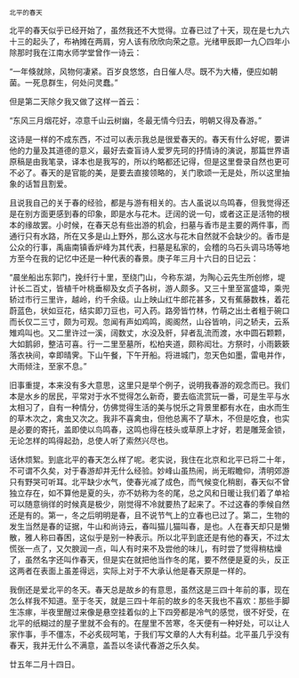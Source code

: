    北平的春天 

   北平的春天似乎已经开始了，虽然我还不大觉得。立春已过了十天，现在是七九六十三的起头了，布衲摊在两肩，穷人该有欣欣向荣之意。光绪甲辰即一九〇四年小除那时我在江南水师学堂曾作一诗云：

   “一年倏就除，风物何凄紧。百岁良悠悠，白日催人尽。既不为大椿，便应如朝菌。一死息群生，何处问灵蠢。”

   但是第二天除夕我又做了这样一首云：

   “东风三月烟花好，凉意千山云树幽，冬最无情今归去，明朝又得及春游。”

   这诗是一样的不成东西，不过可以表示我总是很爱春天的。春天有什么好呢，要讲他的力量及其道德的意义，最好去查盲诗人爱罗先珂的抒情诗的演说，那篇世界语原稿是由我笔录，译本也是我写的，所以约略都还记得，但是这里誊录自然也更可不必了。春天的是官能的美，是要去直接领略的，关门歌颂一无是处，所以这里抽象的话暂且割爱。

   且说我自己的关于春的经验，都是与游有相关的。古人虽说以鸟鸣春，但我觉得还是在别方面更感到春的印象，即是水与花木。迂阔的说一句，或者这正是活物的根本的缘故罢。小时候，在春天总有些出游的机会，扫墓与香市是主要的两件事，而通行只有水路，所在又多是山上野外，那么这水与花木自然就不会缺少的。香市是公众的行事，禹庙南镇香炉峰为其代表，扫墓是私家的，会稽的乌石头调马场等地方至今在我的记忆中还是一种代表的春景。庚子年三月十六日的日记云：

   “晨坐船出东郭门，挽纤行十里，至绕门山，今称东湖，为陶心云先生所创修，堤计长二百丈，皆植千叶桃垂柳及女贞子各树，游人颇多。又三十里至富盛埠，乘兜轿过市行三里许，越岭，约千余级。山上映山红牛郎花甚多，又有蕉藤数株，着花蔚蓝色，状如豆花，结实即刀豆也，可入药。路旁皆竹林，竹萌之出土者粗于碗口而长仅二三寸，颇为可观。忽闻有声如鸡鸣，阁阁然，山谷皆响，问之轿夫，云系雉鸡叫也。又二里许过一溪，阔数丈，水没及骭，舁者乱流而渡，水中圆石颗颗，大如鹅卵，整洁可喜。行一二里至墓所，松柏夹道，颇称闳壮。方祭时，小雨簌簌落衣袂间，幸即晴霁。下山午餐，下午开船。将进城门，忽天色如墨，雷电并作，大雨倾注，至家不息。”

   旧事重提，本来没有多大意思，这里只是举个例子，说明我春游的观念而已。我们本是水乡的居民，平常对于水不觉得怎么新奇，要去临流赏玩一番，可是生平与水太相习了，自有一种情分，仿佛觉得生活的美与悦乐之背景里都有水在，由水而生的草木次之，禽虫又次之。我非不喜禽虫，但他总离不了草木，不但是吃食，也实是必要的寄托，盖即使以鸟鸣春，这鸣也得在枝头或草原上才好，若是雕笼金锁，无论怎样的鸣得起劲，总使人听了索然兴尽也。

   话休烦絮。到底北平的春天怎么样了呢。老实说，我住在北京和北平已将二十年，不可谓不久矣，对于春游却并无什么经验。妙峰山虽热闹，尚无暇瞻仰，清明郊游只有野哭可听耳。北平缺少水气，使春光减了成色，而气候变化稍剧，春天似不曾独立存在，如不算他是夏的头，亦不妨称为冬的尾，总之风和日暖让我们着了单袷可以随意徜徉的时候真是极少，刚觉得不冷就要热了起来了。不过这春的季候自然还是有的。第一，冬之后明明是春，且不说节气上的立春也已过了。第二，生物的发生当然是春的证据，牛山和尚诗云，春叫猫儿猫叫春，是也。人在春天却只是懒散，雅人称曰春困，这似乎是别一种表示。所以北平到底还是有他的春天，不过太慌张一点了，又欠腴润一点，叫人有时来不及尝他的味儿，有时尝了觉得稍枯燥了，虽然名字还叫作春天，但是实在就把他当作冬的尾，要不然便是夏的头，反正这两者在表面上虽差得远，实际上对于不大承认他是春天原是一样的。

   我倒还是爱北平的冬天。春天总是故乡的有意思，虽然这是三四十年前的事，现在怎么样我不知道。至于冬天，就是三四十年前的故乡的冬天我也不喜欢：那些手脚生冻瘃，半夜里醒过来像是悬空挂着似的上下四旁都是冷气的感觉，很不好受，在北平的纸糊过的屋子里就不会有的。在屋里不苦寒，冬天便有一种好处，可以让人家作事，手不僵冻，不必炙砚呵笔，于我们写文章的人大有利益。北平虽几乎没有春天，我并无什么不满意，盖吾以冬读代春游之乐久矣。

   廿五年二月十四日。

